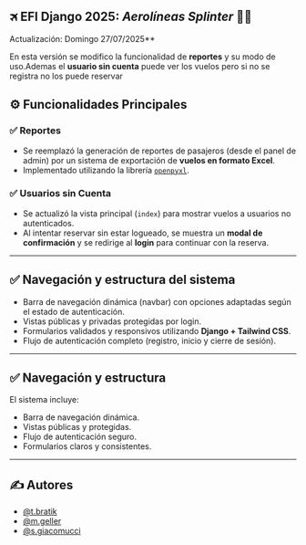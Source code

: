 ## 🛪 EFI Django 2025: *Aerolíneas Splinter* 🧑‍✈️

Actualización: Domingo 27/07/2025**

En esta versión se modifico la funcionalidad de **reportes** y su modo de uso.Ademas el **usuario sin cuenta** puede ver los vuelos pero si no se registra no los puede reservar


## ⚙️ Funcionalidades Principales

### ✅ Reportes
- Se reemplazó la generación de reportes de pasajeros (desde el panel de admin) por un sistema de exportación de **vuelos en formato Excel**.
- Implementado utilizando la librería [`openpyxl`](https://openpyxl.readthedocs.io/en/stable/).

### ✅ Usuarios sin Cuenta
- Se actualizó la vista principal (`index`) para mostrar vuelos a usuarios no autenticados.
- Al intentar reservar sin estar logueado, se muestra un **modal de confirmación** y se redirige al **login** para continuar con la reserva.

---
## ✅  Navegación y estructura del sistema

- Barra de navegación dinámica (navbar) con opciones adaptadas según el estado de autenticación.
- Vistas públicas y privadas protegidas por login.
- Formularios validados y responsivos utilizando **Django + Tailwind CSS**.
- Flujo de autenticación completo (registro, inicio y cierre de sesión).

---

## ✅  Navegación y estructura

El sistema incluye:

- Barra de navegación dinámica.
- Vistas públicas y protegidas.
- Flujo de autenticación seguro.
- Formularios claros y consistentes.

---


## ✍️ Autores 

- [@t.bratik](https://github.com/tom1mvp)
- [@m.geller](https://github.com/MarcosAyrton)
- [@s.giacomucci](https://github.com/Stefano818-bot)
